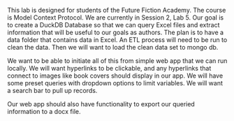 This lab is designed for students of the Future Fiction Academy. The course is Model Context Protocol. We are currently in Session 2, Lab 5. Our goal is to create a DuckDB Database so that we can query Excel files and extract information that will be useful to our goals as authors. The plan is to have a data folder that contains data in Excel. An ETL process will need to be run to clean the data. Then we will want to load the clean data set to mongo db. 

We want to be able to initiate all of this from simple web app that we can run locally. We will want hyperlinks to be clickable, and any hyperlinks that connect to images like book covers should display in our app. We will have some preset queries with dropdown options to limit variables. We will want a search bar to pull up records.

Our web app should also have functionality to export our queried information to a docx file.